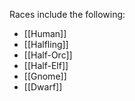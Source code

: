 Races include the following:
* [[Human]]
* [[Halfling]]
* [[Half-Orc]]
* [[Half-Elf]]
* [[Gnome]]
* [[Dwarf]]

